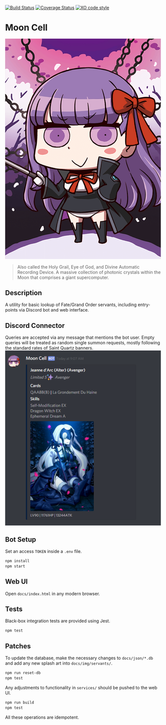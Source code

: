 [![Build Status](https://travis-ci.org/lightlyss/mooncell.svg?branch=master)](https://travis-ci.org/lightlyss/mooncell)
[![Coverage Status](https://coveralls.io/repos/github/lightlyss/mooncell/badge.svg?branch=master)](https://coveralls.io/github/lightlyss/mooncell?branch=master)
[![XO code style](https://img.shields.io/badge/code_style-XO-5ed9c7.svg)](https://github.com/xojs/xo)
# Moon Cell
![banner](banner.png)
> Also called the Holy Grail, Eye of God, and Divine Automatic Recording Device.
> A massive collection of photonic crystals within the Moon that comprises a giant supercomputer.

## Description
A utility for basic lookup of Fate/Grand Order servants, including entry-points via
Discord bot and web interface.

## Discord Connector
Queries are accepted via any message that mentions the bot user.
Empty queries will be treated as random single summon requests, mostly following
the standard rates of Saint Quartz banners.
![demo](demo.png)

## Bot Setup
Set an access `TOKEN` inside a `.env` file.
```bash
npm install
npm start
```

## Web UI
Open `docs/index.html` in any modern browser.

## Tests
Black-box integration tests are provided using Jest.
```bash
npm test
```

## Patches
To update the database, make the necessary changes to `docs/json/*.db` and
add any new splash art into `docs/img/servants/`.
```bash
npm run reset-db
npm test
```
Any adjustments to functionality in `services/` should be pushed to the web UI.
```bash
npm run build
npm test
```
All these operations are idempotent.
